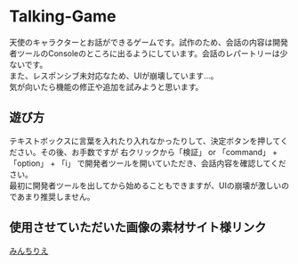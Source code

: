 # Talking-Game
天使のキャラクターとお話ができるゲームです。試作のため、会話の内容は開発者ツールのConsoleのところに出るようにしています。会話のレパートリーは少ないです。  
また、レスポンシブ未対応なため、UIが崩壊しています...。  
気が向いたら機能の修正や追加を試みようと思います。

## 遊び方
テキストボックスに言葉を入れたり入れなかったりして、決定ボタンを押してください。その後、お手数ですが 右クリックから「検証」 or 「command」 + 「option」 + 「i」 で開発者ツールを開いていただき、会話内容を確認してください。  
最初に開発者ツールを出してから始めることもできますが、UIの崩壊が激しいのであまり推奨しません。

## 使用させていただいた画像の素材サイト様リンク
[みんちりえ](https://min-chi.material.jp/)

